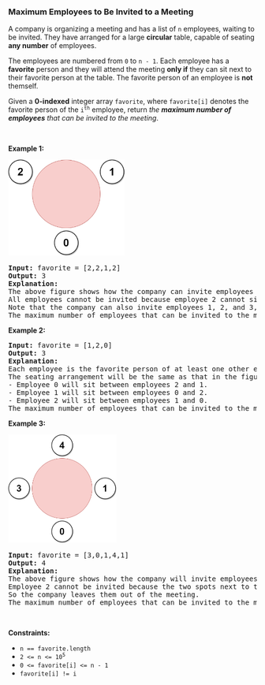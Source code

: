 
<h3>Maximum Employees to Be Invited to a Meeting</h3>
<div><p>A company is organizing a meeting and has a list of <code>n</code> employees, waiting to be invited. They have arranged for a large <strong>circular</strong> table, capable of seating <strong>any number</strong> of employees.</p>
<p>The employees are numbered from <code>0</code> to <code>n - 1</code>. Each employee has a <strong>favorite</strong> person and they will attend the meeting <strong>only if</strong> they can sit next to their favorite person at the table. The favorite person of an employee is <strong>not</strong> themself.</p>
<p>Given a <strong>0-indexed</strong> integer array <code>favorite</code>, where <code>favorite[i]</code> denotes the favorite person of the <code>i<sup>th</sup></code> employee, return <em>the <strong>maximum number of employees</strong> that can be invited to the meeting</em>.</p>
<p> </p>
<p><strong>Example 1:</strong></p>
<img alt="" src="assets/5089ad6bbc6f4c849390354393c37cf5.png" style="width: 236px; height: 195px;"/>
<pre><strong>Input:</strong> favorite = [2,2,1,2]
<strong>Output:</strong> 3
<strong>Explanation:</strong>
The above figure shows how the company can invite employees 0, 1, and 2, and seat them at the round table.
All employees cannot be invited because employee 2 cannot sit beside employees 0, 1, and 3, simultaneously.
Note that the company can also invite employees 1, 2, and 3, and give them their desired seats.
The maximum number of employees that can be invited to the meeting is 3. 
</pre>
<p><strong>Example 2:</strong></p>
<pre><strong>Input:</strong> favorite = [1,2,0]
<strong>Output:</strong> 3
<strong>Explanation:</strong> 
Each employee is the favorite person of at least one other employee, and the only way the company can invite them is if they invite every employee.
The seating arrangement will be the same as that in the figure given in example 1:
- Employee 0 will sit between employees 2 and 1.
- Employee 1 will sit between employees 0 and 2.
- Employee 2 will sit between employees 1 and 0.
The maximum number of employees that can be invited to the meeting is 3.
</pre>
<p><strong>Example 3:</strong></p>
<img alt="" src="assets/6e5927c88c9744d9b6bb7ac2c4f2194b.png" style="width: 219px; height: 220px;"/>
<pre><strong>Input:</strong> favorite = [3,0,1,4,1]
<strong>Output:</strong> 4
<strong>Explanation:</strong>
The above figure shows how the company will invite employees 0, 1, 3, and 4, and seat them at the round table.
Employee 2 cannot be invited because the two spots next to their favorite employee 1 are taken.
So the company leaves them out of the meeting.
The maximum number of employees that can be invited to the meeting is 4.
</pre>
<p> </p>
<p><strong>Constraints:</strong></p>
<ul>
<li><code>n == favorite.length</code></li>
<li><code>2 &lt;= n &lt;= 10<sup>5</sup></code></li>
<li><code>0 &lt;= favorite[i] &lt;= n - 1</code></li>
<li><code>favorite[i] != i</code></li>
</ul>
</div>
